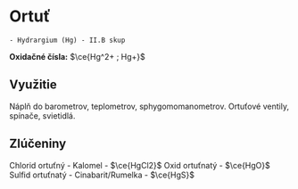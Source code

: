 # Ortuť
`- Hydrargium (Hg) - II.B skup`

**Oxidačné čísla:** $\ce{Hg^2+ ; Hg+}$

## Využitie
Náplň do barometrov, teplometrov, sphygomomanometrov.
Ortuťové ventily, spínače, svietidlá.

## Zlúčeniny
Chlorid ortuťný - Kalomel - $\ce{HgCl2}$
Oxid ortuťnatý - $\ce{HgO}$
Sulfid ortuťnatý - Cinabarit/Rumelka - $\ce{HgS}$


